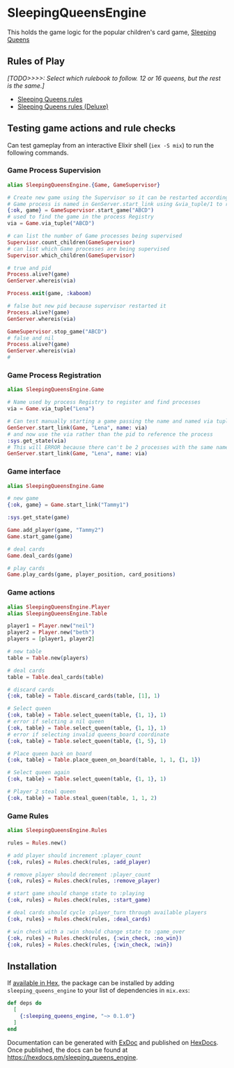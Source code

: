 # SleepingQueensEngine

This holds the game logic for the popular children's card game,
[Sleeping Queens](https://gamewright.com/product/Sleeping-Queens)

## Rules of Play

_[TODO>>>>: Select which rulebook to follow. 12 or 16 queens, but the rest is
the same.]_

- [Sleeping Queens rules](https://gamewright.com/pdfs/Rules/SleepingQueensTM-RULES.pdf)
- [Sleeping Queens rules (Deluxe)](https://gamewright.com/pdfs/Rules/Sleeping-Queens-Rules.pdf)

## Testing game actions and rule checks

Can test gameplay from an interactive Elixir shell (`iex -S mix`) to run the
following commands.

### Game Process Supervision

```elixir
alias SleepingQueensEngine.{Game, GameSupervisor}

# Create new game using the Supervisor so it can be restarted according to child specs.
# Game process is named in GenServer.start_link using &via_tuple/1 to register itself.
{:ok, game} = GameSupervisor.start_game("ABCD")
# used to find the game in the process Registry
via = Game.via_tuple("ABCD")

# can list the number of Game processes being supervised
Supervisor.count_children(GameSupervisor)
# can list which Game processes are being supervised
Supervisor.which_children(GameSupervisor)

# true and pid
Process.alive?(game)
GenServer.whereis(via)

Process.exit(game, :kaboom)

# false but new pid because supervisor restarted it
Process.alive?(game)
GenServer.whereis(via)

GameSupervisor.stop_game("ABCD")
# false and nil
Process.alive?(game)
GenServer.whereis(via)
# 
```

### Game Process Registration

```elixir
alias SleepingQueensEngine.Game

# Name used by process Registry to register and find processes
via = Game.via_tuple("Lena")

# Can test manually starting a game passing the name and named via tuple
GenServer.start_link(Game, "Lena", name: via)
# and now use the via rather than the pid to reference the process
:sys.get_state(via)
# This will ERROR because there can't be 2 processes with the same name
GenServer.start_link(Game, "Lena", name: via)
```

### Game interface

```elixir
alias SleepingQueensEngine.Game

# new game
{:ok, game} = Game.start_link("Tammy1")

:sys.get_state(game)

Game.add_player(game, "Tammy2")
Game.start_game(game)

# deal cards
Game.deal_cards(game)

# play cards
Game.play_cards(game, player_position, card_positions)
```

### Game actions

```elixir
alias SleepingQueensEngine.Player
alias SleepingQueensEngine.Table

player1 = Player.new("neil")
player2 = Player.new("beth")
players = [player1, player2]

# new table
table = Table.new(players)

# deal cards
table = Table.deal_cards(table)

# discard cards
{:ok, table} = Table.discard_cards(table, [1], 1)

# Select queen
{:ok, table} = Table.select_queen(table, {1, 1}, 1)
# error if selcting a nil queen
{:ok, table} = Table.select_queen(table, {1, 1}, 1)
# error if selecting invalid queens_board coordinate
{:ok, table} = Table.select_queen(table, {1, 5}, 1)

# Place queen back on board
{:ok, table} = Table.place_queen_on_board(table, 1, 1, {1, 1})

# Select queen again
{:ok, table} = Table.select_queen(table, {1, 1}, 1)

# Player 2 steal queen
{:ok, table} = Table.steal_queen(table, 1, 1, 2)
```

### Game Rules

```elixir
alias SleepingQueensEngine.Rules

rules = Rules.new()

# add player should increment :player_count
{:ok, rules} = Rules.check(rules, :add_player)

# remove player should decrement :player_count
{:ok, rules} = Rules.check(rules, :remove_player)

# start game should change state to :playing
{:ok, rules} = Rules.check(rules, :start_game)

# deal cards should cycle :player_turn through available players
{:ok, rules} = Rules.check(rules, :deal_cards)

# win check with a :win should change state to :game_over
{:ok, rules} = Rules.check(rules, {:win_check, :no_win})
{:ok, rules} = Rules.check(rules, {:win_check, :win})
```

## Installation

If [available in Hex](https://hex.pm/docs/publish), the package can be installed
by adding `sleeping_queens_engine` to your list of dependencies in `mix.exs`:

```elixir
def deps do
  [
    {:sleeping_queens_engine, "~> 0.1.0"}
  ]
end
```

Documentation can be generated with
[ExDoc](https://github.com/elixir-lang/ex_doc) and published on
[HexDocs](https://hexdocs.pm). Once published, the docs can be found at
<https://hexdocs.pm/sleeping_queens_engine>.
